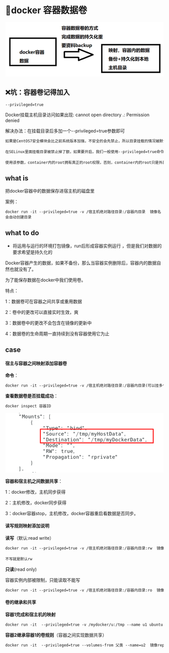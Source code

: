 # 🐳docker 容器数据卷
![1669776508232](image/docker容器数据卷/1669776508232.png)

## ❌坑：容器卷记得加入

    --privileged=true

Docker挂载主机目录访问如果出现:
cannot open directory .: Permission denied

解决办法：在挂载目录后多加一个--privileged=true参数即可
 

```md
如果是CentOS7安全模块会比之前系统版本加强，不安全的会先禁止，所以目录挂载的情况被默认为不安全的行为，

在SELinux里面挂载目录被禁止掉了额，如果要开启，我们一般使用--privileged=true命令，扩大容器的权限解决挂载目录没有权限的问题，也即

使用该参数，container内的root拥有真正的root权限，否则，container内的root只是外部的一个普通用户权限。
```

## what is

把docker容器中的数据保存进宿主机的磁盘里

案例：

```md
docker run -it --privileged=true -v /宿主机绝对路径目录:/容器内目录  镜像名
会自动创建目录
```

## what to do

* 将运用与运行的环境打包镜像，run后形成容器实例运行 ，但是我们对数据的要求希望是持久化的

Docker容器产生的数据，如果不备份，那么当容器实例删除后，容器内的数据自然也就没有了。

为了能保存数据在docker中我们使用卷。

特点：

1：数据卷可在容器之间共享或重用数据

2：卷中的更改可以直接实时生效，爽

3：数据卷中的更改不会包含在镜像的更新中

4：数据卷的生命周期一直持续到没有容器使用它为止

## case

#### 宿主与容器之间映射添加容器卷
**命令**：

```md
docker run -it --privileged=true -v /宿主机绝对路径目录:/容器内目录(可以挂多个)  镜像名
```

**查看数据卷是否挂载成功**：

```md
docker inspect 容器ID
```
![1669781952752](image/docker容器数据卷/1669781952752.png)

**容器和宿主机之间数据共享**：

1：docker修改，主机同步获得 

2：主机修改，docker同步获得

3：docker容器stop，主机修改，docker容器重启看数据是否同步。

#### 读写规则映射添加说明

**读写**（默认:read write）

```md
docker run -it --privileged=true -v /宿主机绝对路径目录:/容器内目录:rw  镜像名

不写就是默认rw
```
     
**只读**(read only)

容器实例内部被限制，只能读取不能写
```md
docker run -it --privileged=true -v /宿主机绝对路径目录:/容器内目录:ro  镜像名
```

#### 卷的继承和共享

**容器1完成和宿主机的映射**

```md
docker run -it  --privileged=true -v /mydocker/u:/tmp --name u1 ubuntu
```

**容器2继承容器1的卷规则**（容器之间实现数据共享）

```md
docker run -it  --privileged=true --volumes-from 父类 --name=u2  镜像repository
```

